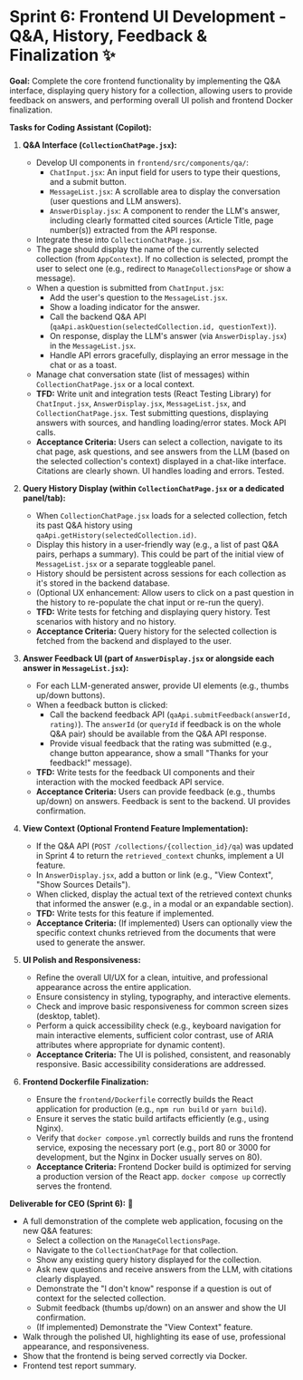 # Sprint 6: Frontend UI Development - Q&A, History, Feedback & Finalization ✨

**Goal:** Complete the core frontend functionality by implementing the Q&A interface, displaying query history for a collection, allowing users to provide feedback on answers, and performing overall UI polish and frontend Docker finalization.

**Tasks for Coding Assistant (Copilot):**

1.  **Q&A Interface (`CollectionChatPage.jsx`):**
    * Develop UI components in `frontend/src/components/qa/`:
        * `ChatInput.jsx`: An input field for users to type their questions, and a submit button.
        * `MessageList.jsx`: A scrollable area to display the conversation (user questions and LLM answers).
        * `AnswerDisplay.jsx`: A component to render the LLM's answer, including clearly formatted cited sources (Article Title, page number(s)) extracted from the API response.
    * Integrate these into `CollectionChatPage.jsx`.
    * The page should display the name of the currently selected collection (from `AppContext`). If no collection is selected, prompt the user to select one (e.g., redirect to `ManageCollectionsPage` or show a message).
    * When a question is submitted from `ChatInput.jsx`:
        * Add the user's question to the `MessageList.jsx`.
        * Show a loading indicator for the answer.
        * Call the backend Q&A API (`qaApi.askQuestion(selectedCollection.id, questionText)`).
        * On response, display the LLM's answer (via `AnswerDisplay.jsx`) in the `MessageList.jsx`.
        * Handle API errors gracefully, displaying an error message in the chat or as a toast.
    * Manage chat conversation state (list of messages) within `CollectionChatPage.jsx` or a local context.
    * **TFD:** Write unit and integration tests (React Testing Library) for `ChatInput.jsx`, `AnswerDisplay.jsx`, `MessageList.jsx`, and `CollectionChatPage.jsx`. Test submitting questions, displaying answers with sources, and handling loading/error states. Mock API calls.
    * **Acceptance Criteria:** Users can select a collection, navigate to its chat page, ask questions, and see answers from the LLM (based on the selected collection's context) displayed in a chat-like interface. Citations are clearly shown. UI handles loading and errors. Tested.

2.  **Query History Display (within `CollectionChatPage.jsx` or a dedicated panel/tab):**
    * When `CollectionChatPage.jsx` loads for a selected collection, fetch its past Q&A history using `qaApi.getHistory(selectedCollection.id)`.
    * Display this history in a user-friendly way (e.g., a list of past Q&A pairs, perhaps a summary). This could be part of the initial view of `MessageList.jsx` or a separate toggleable panel.
    * History should be persistent across sessions for each collection as it's stored in the backend database.
    * (Optional UX enhancement: Allow users to click on a past question in the history to re-populate the chat input or re-run the query).
    * **TFD:** Write tests for fetching and displaying query history. Test scenarios with history and no history.
    * **Acceptance Criteria:** Query history for the selected collection is fetched from the backend and displayed to the user.

3.  **Answer Feedback UI (part of `AnswerDisplay.jsx` or alongside each answer in `MessageList.jsx`):**
    * For each LLM-generated answer, provide UI elements (e.g., thumbs up/down buttons).
    * When a feedback button is clicked:
        * Call the backend feedback API (`qaApi.submitFeedback(answerId, rating)`). The `answerId` (or `queryId` if feedback is on the whole Q&A pair) should be available from the Q&A API response.
        * Provide visual feedback that the rating was submitted (e.g., change button appearance, show a small "Thanks for your feedback!" message).
    * **TFD:** Write tests for the feedback UI components and their interaction with the mocked feedback API service.
    * **Acceptance Criteria:** Users can provide feedback (e.g., thumbs up/down) on answers. Feedback is sent to the backend. UI provides confirmation.

4.  **View Context (Optional Frontend Feature Implementation):**
    * If the Q&A API (`POST /collections/{collection_id}/qa`) was updated in Sprint 4 to return the `retrieved_context` chunks, implement a UI feature.
    * In `AnswerDisplay.jsx`, add a button or link (e.g., "View Context", "Show Sources Details").
    * When clicked, display the actual text of the retrieved context chunks that informed the answer (e.g., in a modal or an expandable section).
    * **TFD:** Write tests for this feature if implemented.
    * **Acceptance Criteria:** (If implemented) Users can optionally view the specific context chunks retrieved from the documents that were used to generate the answer.

5.  **UI Polish and Responsiveness:**
    * Refine the overall UI/UX for a clean, intuitive, and professional appearance across the entire application.
    * Ensure consistency in styling, typography, and interactive elements.
    * Check and improve basic responsiveness for common screen sizes (desktop, tablet).
    * Perform a quick accessibility check (e.g., keyboard navigation for main interactive elements, sufficient color contrast, use of ARIA attributes where appropriate for dynamic content).
    * **Acceptance Criteria:** The UI is polished, consistent, and reasonably responsive. Basic accessibility considerations are addressed.

6.  **Frontend Dockerfile Finalization:**
    * Ensure the `frontend/Dockerfile` correctly builds the React application for production (e.g., `npm run build` or `yarn build`).
    * Ensure it serves the static build artifacts efficiently (e.g., using Nginx).
    * Verify that `docker compose.yml` correctly builds and runs the frontend service, exposing the necessary port (e.g., port 80 or 3000 for development, but the Nginx in Docker usually serves on 80).
    * **Acceptance Criteria:** Frontend Docker build is optimized for serving a production version of the React app. `docker compose up` correctly serves the frontend.

**Deliverable for CEO (Sprint 6):** 💬

* A full demonstration of the complete web application, focusing on the new Q&A features:
    * Select a collection on the `ManageCollectionsPage`.
    * Navigate to the `CollectionChatPage` for that collection.
    * Show any existing query history displayed for the collection.
    * Ask new questions and receive answers from the LLM, with citations clearly displayed.
    * Demonstrate the "I don't know" response if a question is out of context for the selected collection.
    * Submit feedback (thumbs up/down) on an answer and show the UI confirmation.
    * (If implemented) Demonstrate the "View Context" feature.
* Walk through the polished UI, highlighting its ease of use, professional appearance, and responsiveness.
* Show that the frontend is being served correctly via Docker.
* Frontend test report summary.